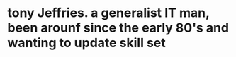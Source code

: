 # tony Jeffries. a generalist IT man, been arounf since the early 80's and wanting to update skill set
